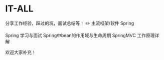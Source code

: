 # IT-ALL

分享工作经验，踩过的坑，面试总结等！
✏️ 主流框架/软件
Spring

Spring 学习与面试
Spring中bean的作用域与生命周期
SpringMVC 工作原理详解

欢迎大家补充！
